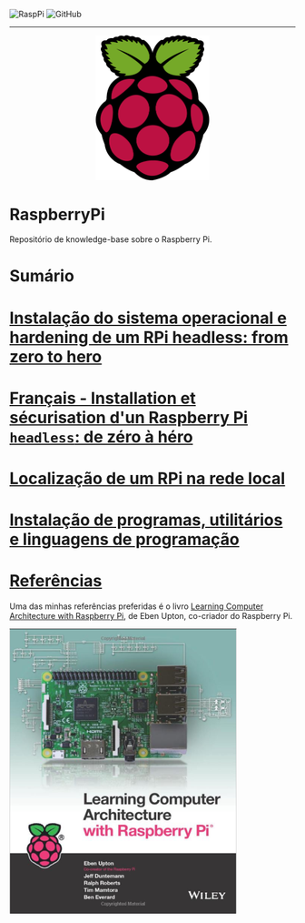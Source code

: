 ![RaspPi](https://img.shields.io/badge/Raspberry%20Pi-Documentation-red)
![GitHub](https://img.shields.io/github/license/mashape/apistatus)

--- 

<div align="center">
    <img src="./images/raspberrypiLogo.png" width=200/>
</div>

# RaspberryPi
Repositório de knowledge-base sobre o Raspberry Pi. 

# Sumário 

# [Instalação do sistema operacional e hardening de um RPi headless: from zero to hero](./InstallHarden.md)

# [Français - Installation et sécurisation d'un Raspberry Pi `headless`: de zéro à héro ](./fr-InstallHarden.md)

# [Localização de um RPi na rede local](./LocalizaRaspberryPiRede.md)

# [Instalação de programas, utilitários e linguagens de programação ](./ProgramsUtilities.md)

# [Referências](./References.md)

Uma das minhas referências preferidas é o livro [Learning Computer Architecture with Raspberry Pi](https://www.wiley.com/en-us/Learning+Computer+Architecture+with+Raspberry+Pi-p-9781119183938), de Eben Upton, co-criador do Raspberry Pi. 

<img src="./images/learning.png" width="400" align="center">

